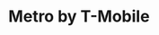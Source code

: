 ---
title: "Metro by T-Mobile"
url: /chicago/metro-by-t-mobile-south-commercial-avenue/
shop: Handy
---